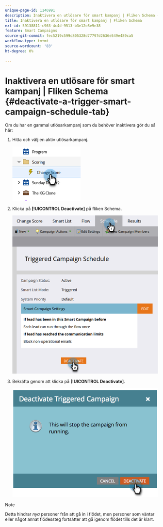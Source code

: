 ```yaml
---
unique-page-id: 1146991
description: Inaktivera en utlösare för smart kampanj | Fliken Schema - Marketo Docs - produktdokumentation
title: Inaktivera en utlösare för smart kampanj | Fliken Schema
exl-id: 59138811-c963-4c4d-9513-b3e12e8e9e38
feature: Smart Campaigns
source-git-commit: fec5219c599c805328d77797d2636e549e489ca5
workflow-type: tm+mt
source-wordcount: '83'
ht-degree: 0%

---
```


# Inaktivera en utlösare för smart kampanj | Fliken Schema {#deactivate-a-trigger-smart-campaign-schedule-tab}

Om du har en gammal utlösarkampanj som du behöver inaktivera gör du så här:

1. Hitta och välj en aktiv utlösarkampanj.

   ![](assets/deactivate-a-trigger-smart-campaign-schedule-tab-1.png)

1. Klicka på **[!UICONTROL Deactivate]** på fliken Schema.

   ![](assets/deactivate-a-trigger-smart-campaign-schedule-tab-2.png)

1. Bekräfta genom att klicka på **[!UICONTROL Deactivate]**.

   ![](assets/deactivate-a-trigger-smart-campaign-schedule-tab-3.png)

>[!NOTE]
>
>Detta hindrar _nya_ personer från att gå in i flödet, men personer som väntar eller något annat flödessteg fortsätter att gå igenom flödet tills det är klart.
